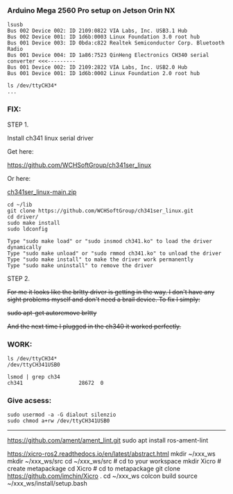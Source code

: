 
### Arduino Mega 2560 Pro setup on Jetson Orin NX

```
lsusb
Bus 002 Device 002: ID 2109:0822 VIA Labs, Inc. USB3.1 Hub             
Bus 002 Device 001: ID 1d6b:0003 Linux Foundation 3.0 root hub
Bus 001 Device 003: ID 0bda:c822 Realtek Semiconductor Corp. Bluetooth Radio 
Bus 001 Device 004: ID 1a86:7523 QinHeng Electronics CH340 serial converter <<<---------
Bus 001 Device 002: ID 2109:2822 VIA Labs, Inc. USB2.0 Hub             
Bus 001 Device 001: ID 1d6b:0002 Linux Foundation 2.0 root hub
```
```
ls /dev/ttyCH34*
...
```
### FIX:

STEP 1.

Install ch341 linux serial driver

Get here:

https://github.com/WCHSoftGroup/ch341ser_linux

Or here:

[ch341ser_linux-main.zip](/ROS2/Arduino_MEGA_2560_PRO/ch341ser_linux-main.zip)<br/>


```
cd ~/lib
git clone https://github.com/WCHSoftGroup/ch341ser_linux.git
cd driver/
sudo make install
sudo ldconfig 
```

```
Type "sudo make load" or "sudo insmod ch341.ko" to load the driver dynamically
Type "sudo make unload" or "sudo rmmod ch341.ko" to unload the driver
Type "sudo make install" to make the driver work permanently
Type "sudo make uninstall" to remove the driver
```

STEP 2.

~~For me it looks like the brltty driver is getting in the way. I don't have any sight problems myself and don't need a brail device. To fix I simply:~~

~~sudo apt-get autoremove brltty~~

~~And the next time I plugged in the ch340 it worked perfectly.~~

### WORK:
```
ls /dev/ttyCH34*
/dev/ttyCH341USB0
```
```
lsmod | grep ch34
ch341                  28672  0
```

### Give acsess:
```
sudo usermod -a -G dialout silenzio
sudo chmod a+rw /dev/ttyCH341USB0
```



_________



https://github.com/ament/ament_lint.git
sudo apt install ros-ament-lint


https://xicro-ros2.readthedocs.io/en/latest/abstract.html
mkdir ~/xxx_ws
mkdir ~/xxx_ws/src
cd ~/xxx_ws/src      # cd to your workspace
mkdir Xicro          # create metapackage
cd Xicro             # cd to metapackage
git clone https://github.com/imchin/Xicro .
cd ~/xxx_ws
colcon build
source ~/xxx_ws/install/setup.bash








